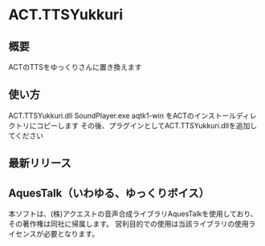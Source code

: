 ACT.TTSYukkuri
============

概要
-------------
ACTのTTSをゆっくりさんに置き換えます


使い方
--------------
ACT.TTSYukkuri.dll
SoundPlayer.exe
aqtk1-win
をACTのインストールディレクトリにコピーします
その後、プラグインとしてACT.TTSYukkuri.dllを追加してください


最新リリース
--------------


AquesTalk（いわゆる、ゆっくりボイス）
--------------
本ソフトは、(株)アクエストの音声合成ライブラリAquesTalkを使用しており、その著作権は同社に帰属します。
営利目的での使用は当該ライブラリの使用ライセンスが必要となります。



